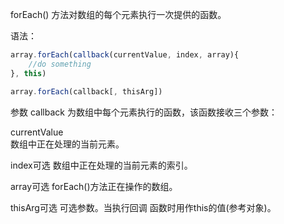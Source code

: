 
forEach() 方法对数组的每个元素执行一次提供的函数。


语法：
```javascript
array.forEach(callback(currentValue, index, array){
    //do something
}, this)

array.forEach(callback[, thisArg])
```
参数
  callback
  为数组中每个元素执行的函数，该函数接收三个参数：
  
  currentValue  
  数组中正在处理的当前元素。
  
  index可选
  数组中正在处理的当前元素的索引。
  
  array可选
  forEach()方法正在操作的数组。
  
  thisArg可选
  可选参数。当执行回调 函数时用作this的值(参考对象)。
